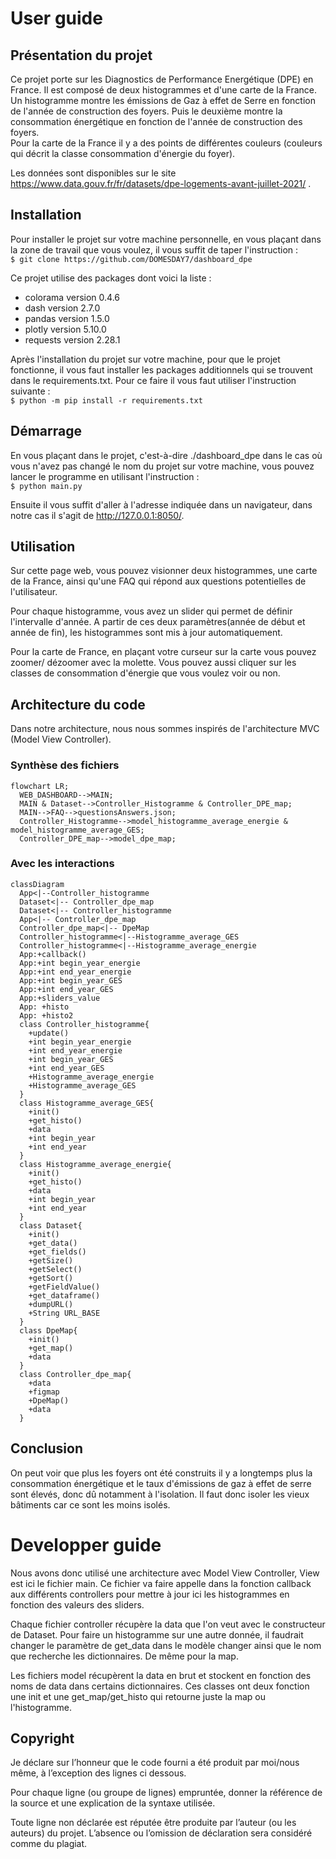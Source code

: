 # User guide
## Présentation du projet
Ce projet porte sur les Diagnostics de Performance Energétique (DPE) en France. Il est composé de deux histogrammes et d'une carte de la France.\
Un histogramme montre les émissions de Gaz à effet de Serre en fonction de l'année de construction des foyers. Puis le deuxième montre la consommation énergétique en fonction de l'année de construction des foyers.\
Pour la carte de la France il y a des points de différentes couleurs (couleurs qui décrit la classe consommation d'énergie du foyer).

Les données sont disponibles sur le site https://www.data.gouv.fr/fr/datasets/dpe-logements-avant-juillet-2021/ .

## Installation
Pour installer le projet sur votre machine personnelle, en vous plaçant dans la zone de travail que vous voulez, il vous suffit de taper l'instruction : \
`$ git clone https://github.com/DOMESDAY7/dashboard_dpe`

Ce projet utilise des packages dont voici la liste : 
+ colorama version 0.4.6
+ dash version 2.7.0
+ pandas version 1.5.0
+ plotly version 5.10.0
+ requests version 2.28.1

Après l'installation du projet sur votre machine, pour que le projet fonctionne, il vous faut installer les packages additionnels qui se trouvent dans le requirements.txt. Pour ce faire il vous faut utiliser l'instruction suivante : \
`$ python -m pip install -r requirements.txt`

## Démarrage
En vous plaçant dans le projet, c'est-à-dire ./dashboard_dpe dans le cas où vous n'avez pas changé le nom du projet sur votre machine, vous pouvez lancer le programme en utilisant l'instruction : \
`$ python main.py`

Ensuite il vous suffit d'aller à l'adresse indiquée dans un navigateur, dans notre cas il s'agit de http://127.0.0.1:8050/.

## Utilisation
Sur cette page web, vous pouvez visionner deux histogrammes, une carte de la France, ainsi qu'une FAQ qui répond aux questions potentielles de l'utilisateur. 

Pour chaque histogramme, vous avez un slider qui permet de définir l'intervalle d'année. A partir de ces deux paramètres(année de début et année de fin), les histogrammes sont mis à jour automatiquement. 

Pour la carte de France, en plaçant votre curseur sur la carte vous pouvez zoomer/ dézoomer avec la molette. Vous pouvez aussi cliquer sur les classes de consommation d'énergie que vous voulez voir ou non.

## Architecture du code
Dans notre architecture, nous nous sommes inspirés de l'architecture MVC (Model View Controller).
### Synthèse des fichiers
```mermaid
flowchart LR;
  WEB_DASHBOARD-->MAIN;
  MAIN & Dataset-->Controller_Histogramme & Controller_DPE_map;
  MAIN-->FAQ-->questionsAnswers.json;
  Controller_Histogramme-->model_histogramme_average_energie & model_histogramme_average_GES;
  Controller_DPE_map-->model_dpe_map;
```
### Avec les interactions
```mermaid
classDiagram
  App<|--Controller_histogramme
  Dataset<|-- Controller_dpe_map
  Dataset<|-- Controller_histogramme
  App<|-- Controller_dpe_map
  Controller_dpe_map<|-- DpeMap
  Controller_histogramme<|--Histogramme_average_GES
  Controller_histogramme<|--Histogramme_average_energie
  App:+callback()
  App:+int begin_year_energie
  App:+int end_year_energie
  App:+int begin_year_GES
  App:+int end_year_GES
  App:+sliders_value
  App: +histo
  App: +histo2
  class Controller_histogramme{
    +update()
    +int begin_year_energie
    +int end_year_energie
    +int begin_year_GES
    +int end_year_GES
    +Histogramme_average_energie
    +Histogramme_average_GES
  }
  class Histogramme_average_GES{
    +init()
    +get_histo()
    +data
    +int begin_year
    +int end_year
  }
  class Histogramme_average_energie{
    +init()
    +get_histo()
    +data
    +int begin_year
    +int end_year
  }
  class Dataset{
    +init()
    +get_data()
    +get_fields()
    +getSize()
    +getSelect()
    +getSort()
    +getFieldValue()
    +get_dataframe()
    +dumpURL()
    +String URL_BASE
  }
  class DpeMap{
    +init()
    +get_map()
    +data
  }
  class Controller_dpe_map{
    +data
    +figmap
    +DpeMap()
    +data
  }
```

## Conclusion 
On peut voir que plus les foyers ont été construits il y a longtemps plus la consommation énergétique et le taux d'émissions de gaz à effet de serre sont élevés, donc dû notamment à l'isolation. Il faut donc isoler les vieux bâtiments car ce sont les moins isolés.


# Developper guide
Nous avons donc utilisé une architecture avec Model View Controller, View est ici le fichier main. Ce fichier va faire appelle dans la fonction callback aux différents controllers pour mettre à jour ici les histogrammes en fonction des valeurs des sliders.

Chaque fichier controller récupère la data que l'on veut avec le constructeur de Dataset. Pour faire un histogramme sur une autre donnée, il faudrait changer le paramètre de get_data dans le modèle changer ainsi que le nom que recherche les dictionnaires. De même pour la map.

Les fichiers model récupèrent la data en brut et stockent en fonction des noms de data dans certains dictionnaires.
Ces classes ont deux fonction une init et une get_map/get_histo qui retourne juste la map ou l'histogramme.

## Copyright
Je déclare sur l’honneur que le code fourni a été produit par moi/nous même, à l’exception des lignes ci dessous.

Pour chaque ligne (ou groupe de lignes) empruntée, donner la référence de la source et une explication de la syntaxe utilisée.

Toute ligne non déclarée est réputée être produite par l’auteur (ou les auteurs) du projet. L’absence ou l’omission de déclaration sera considéré comme du plagiat.
